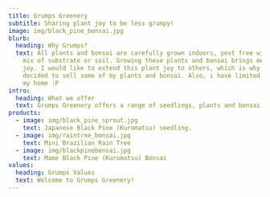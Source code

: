 ```yaml
---
title: Grumps Greenery
subtitle: Sharing plant joy to be less grumpy!
image: img/black_pine_bonsai.jpg
blurb:
  heading: Why Grumps?
  text: All plants and bonsai are carefully grown indoors, pest free with my own
    mix of substrate or soil. Growing these plants and bonsai brings me immense
    joy. I would like to extend this plant joy to others, which is why I have
    decided to sell some of my plants and bonsai. Also, i have limited space in
    my home :P
intro:
  heading: What we offer
  text: Grumps Greenery offers a range of seedlings, plants and bonsai.
products:
  - image: img/black_pine_sprout.jpg
    text: Japanese Black Pine (Kuromatsu) seedling.
  - image: img/raintree_bonsai.jpg
    text: Mini Brazilian Rain Tree
  - image: img/blackpinebonsai.jpg
    text: Mame Black Pine (Kuromatsu) Bonsai
values:
  heading: Grumps Values
  text: Welcome to Grumps Greenery!
---
```

